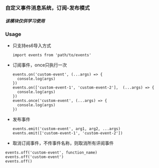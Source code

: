### 自定义事件消息系统，订阅-发布模式
##### 该模块仅供学习使用

### Usage
- 只支持es6导入方式
  ```
  import events from 'path/to/events'
  ```

- 订阅事件，once只执行一次
  ```
  events.on('custom-event', (...args) => {
    console.log(args)
  })
  events.on(['custom-event-1', 'custom-event-2'],  (...args) => {
    console.log(args)
  })
  events.once('custom-event', (...args) => {
    console.log(args)
  })
  ```
- 发布事件
  ```
  events.emit('custom-event', arg1, arg2, ...args)
  events.emit(['custom-event-1', 'custom-event-2'])
  ```
- 取消订阅事件，不传事件名称，则取消所有评阅事件
 ```
 events.off('custom-event', function_name)
 events.off('custom-event')
 events.off()
 ```
